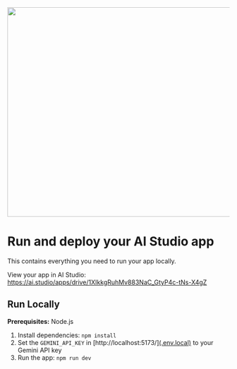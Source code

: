 <div align="center">
<img width="1200" height="475" alt="GHBanner" src="https://github.com/user-attachments/assets/0aa67016-6eaf-458a-adb2-6e31a0763ed6" />
</div>

# Run and deploy your AI Studio app

This contains everything you need to run your app locally.

View your app in AI Studio: https://ai.studio/apps/drive/1XIkkgRuhMv883NaC_GtyP4c-tNs-X4gZ

## Run Locally

**Prerequisites:**  Node.js


1. Install dependencies:
   `npm install`
2. Set the `GEMINI_API_KEY` in [http://localhost:5173/][(.env.local)](http://localhost:5173/) to your Gemini API key
3. Run the app:
   `npm run dev`
